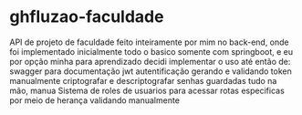 # ghfluzao-faculdade 
API  de projeto de faculdade feito inteiramente por mim no back-end, onde foi implementado inicialmente todo o basico somente com springboot, e eu por opção minha para aprendizado decidi implementar o uso até então de:
swagger para documentação
jwt autentificação gerando e validando token manualmente criptografar e descriptografar senhas guardadas tudo na mão, manua
Sistema de roles de usuarios para acessar rotas especificas por meio de herança validando manualmente
